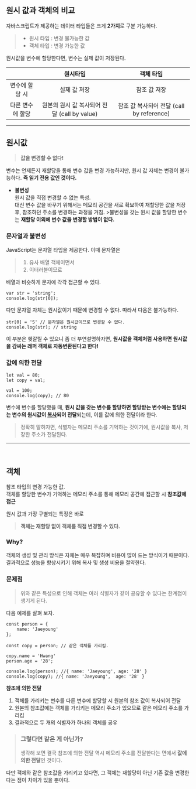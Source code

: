 ## **원시 값과 객체의 비교**

자바스크립트가 제공하는 데이터 타입들은 크게 **2가지**로 구분 가능하다.

> - 원시 타입 : 변경 불가능한 값
> - 객체 타입 : 변경 가능한 값

원시값을 변수에 할당한다면, 변수는 실제 값이 저장된다.

|                  |                   원시타입                   |                 객체 타입                 |
| :--------------: | :------------------------------------------: | :---------------------------------------: |
|  변수에 할당 시  |                 실제 값 저장                 |               참조 값 저장                |
| 다른 변수에 할당 | 원본의 원시 값 복사되어 전달 (call by value) | 참조 값 복사되어 전달 (call by reference) |

---

## **원시값**

> **값을 변경할 수 없다!**

변수는 언제든지 재할당을 통해 변수 값을 변경 가능하지만, 원시 값 자체는 변경이 불가능하다. **즉 읽기 전용 값인 것이다.**

- **불변성**  
  원시 값을 직접 변경할 수 없는 특성.  
  대신 변수 값을 바꾸기 위해서는 메모리 공간을 새로 확보하여 재할당한 값을 저장 후, 참조하던 주소를 변경하는 과정을 거침. >불변성을 갖는 원시 값을 할당한 변수는 **재할당 이외에 변수 값을 변경할 방법이 없다.**

### **문자열과 불변성**

JavaScript는 문자열 타입을 제공한다.
이때 문자열은

> 1. 유사 배열 객체이면서
> 2. 이터러블이므로

배열과 비슷하게 문자에 각각 접근할 수 있다.

```
var str = 'string';
console.log(str[0]);
```

다만 문자열 자체는 원시값이기 때문에 변경할 수 없다. 따라서 다음은 불가능하다.

```
str[0] = 'S' // 문자열은 원시값이므로 변경할 수 없다.
console.log(str); // string
```

이 부분은 헷갈릴 수 있으니 좀 더 부연설명하자면, **원시값을 객체처럼 사용하면 원시값을 감싸는 래퍼 객체로 자동변환된다고 한다!**

### **값에 의한 전달**

```
let val = 80;
let copy = val;

val = 100;
console.log(copy); // 80
```

변수에 변수를 할당했을 때, **원시 값을 갖는 변수를 할당하면 할당받는 변수에는 할당되는 변수의 원시값이 <U>복사</u>되어 전달**되는데, 이를 값에 의한 전달이라 한다.

> 정확히 말하자면, 식별자는 메모리 주소를 기억하는 것이기에, 원시값을 복사, 저장한 주소가 전달된다.

---

<br/>

## **객체**

참조 타입의 변경 가능한 값.  
객체를 할당한 변수가 기억하는 메모리 주소를 통해 메모리 공간에 접근할 시 **참조값에 접근**

원시 값과 가장 구별되는 특징은 바로

> **객체는 재할당 없이 객체를 직접 변경할 수 있다.**

### **Why?**

객체의 생성 및 관리 방식은 자체는 매우 복잡하며 비용이 많이 드는 방식이기 때문이다.  
결과적으로 성능을 향상시키기 위해 복사 및 생성 비용을 절약한다.

### **문제점**

> 위와 같은 특성으로 인해 객체는 여러 식별자가 같이 공유할 수 있다는 한계점이 생기게 된다.

다음 예제를 살펴 보자.

```
const person = {
    name: 'Jaeyoung'
};

const copy = person; // 같은 객체를 가리킴.

copy.name = 'Hwang'
person.age = '28';

console.log(person); //{ name: 'Jaeyoung', age: '28' }
console.log(copy); //{ name: 'Jaeyoung',  age: '28' }
```

**참조에 의한 전달**

1. 객체를 가리키는 변수를 다른 변수에 할당할 시 원본의 참조 값이 복사되어 전달
2. 원본의 참조값에는 객체를 가리키는 메모리 주소가 있으므로 같은 메모리 주소를 가리킴
3. 결과적으로 두 개의 식별자가 하나의 객체를 공유

> ### **그렇다면 같은 게 아닌가?**
>
> 생각해 보면 결국 참조에 의한 전달 역시 메모리 주소를 전달한다는 면에서 **값에 의한 전달**인 것이다.

다만 객체와 같은 참조값을 가리키고 있다면, 그 객체는 재할당이 아닌 기존 값을 변경한다는 점이 차이가 있을 뿐이다.
